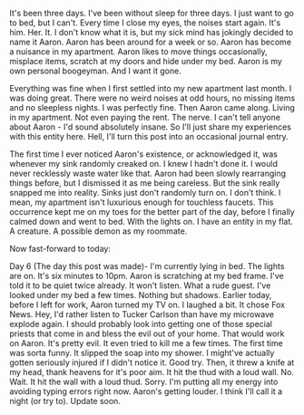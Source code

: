 It's been three days. I've been without sleep for three days. I just want to go to bed, but I can't. Every time I close my eyes, the noises start again. It's him. Her. It. I don't know what it is, but my sick mind has jokingly decided to name it Aaron. Aaron has been around for a week or so. Aaron has become a nuisance in my apartment. Aaron likes to move things occasionally, misplace items, scratch at my doors and hide under my bed. Aaron is my own personal boogeyman. And I want it gone.

Everything was fine when I first settled into my new apartment last month. I was doing great. There were no weird noises at odd hours, no missing items and no sleepless nights. I was perfectly fine. Then Aaron came along. Living in my apartment. Not even paying the rent. The nerve. I can't tell anyone about Aaron - I'd sound absolutely insane. So I'll just share my experiences with this entity here. Hell, I'll turn this post into an occasional journal entry.

The first time I ever noticed Aaron's existence, or acknowledged it, was whenever my sink randomly creaked on. I knew I hadn't done it. I would never recklessly waste water like that. Aaron had been slowly rearranging things before, but I dismissed it as me being careless. But the sink really snapped me into reality. Sinks just don't randomly turn on. I don't think. I mean, my apartment isn't luxurious enough for touchless faucets. This occurrence kept me on my toes for the better part of the day, before I finally calmed down and went to bed. With the lights on. I have an entity in my flat. A creature. A possible demon as my roommate.

Now fast-forward to today:

Day 6 (The day this post was made)- I'm currently lying in bed. The lights are on. It's six minutes to 10pm. Aaron is scratching at my bed frame. I've told it to be quiet twice already. It won't listen. What a rude guest. I've looked under my bed a few times. Nothing but shadows. Earlier today, before I left for work, Aaron turned my TV on. I laughed a bit. It chose Fox News. Hey, I'd rather listen to Tucker Carlson than have my microwave explode again. I should probably look into getting one of those special priests that come in and bless the evil out of your home. That would work on Aaron. It's pretty evil. It even tried to kill me a few times. The first time was sorta funny. It slipped the soap into my shower. I might've actually gotten seriously injured if I didn't notice it. Good try. Then, it threw a knife at my head, thank heavens for it's poor aim. It hit the thud with a loud wall. No. Wait. It hit the wall with a loud thud. Sorry. I'm putting all my energy into avoiding typing errors right now. Aaron's getting louder. I think I'll call it a night (or try to). Update soon.